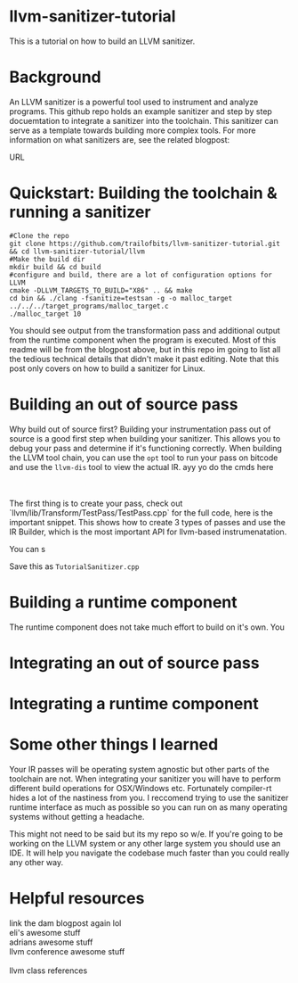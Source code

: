 # llvm-sanitizer-tutorial

This is a tutorial on how to build an LLVM sanitizer. 

# Background 
An LLVM sanitizer is a powerful tool used to instrument and analyze programs. This github repo holds an example sanitizer and step by step docuemtation to integrate a sanitizer into the toolchain. This sanitizer can serve as a template towards building more complex tools. For more information on what sanitizers are, see the related blogpost: 

URL

# Quickstart: Building the toolchain & running a sanitizer 
 
```
#Clone the repo
git clone https://github.com/trailofbits/llvm-sanitizer-tutorial.git && cd llvm-sanitizer-tutorial/llvm 
#Make the build dir 
mkdir build && cd build 
#configure and build, there are a lot of configuration options for LLVM
cmake -DLLVM_TARGETS_TO_BUILD="X86" .. && make
cd bin && ./clang -fsanitize=testsan -g -o malloc_target ../../../target_programs/malloc_target.c
./malloc_target 10
```
You should see output from the transformation pass and additional output from the runtime component when the program is executed. Most of this readme will be from the blogpost above, but in this repo im going to list all the tedious technical details that didn't make it past editing. Note that this post only covers on how to build a sanitizer for Linux. 

# Building an out of source pass 
Why build out of source first? Building your instrumentation pass out of source is a good first step when building your sanitizer. This allows you to debug your pass and determine if it's functioning correctly. When building the LLVM tool chain, you can use the `opt` tool to run your pass on bitcode and use the `llvm-dis` tool to view the actual IR. 
ayy yo do the cmds here 

<br/>
<br/>
The first thing is to create your pass, check out `llvm/lib/Transform/TestPass/TestPass.cpp` for the full code, here is the important snippet. This shows how to create 3 types of passes and use the IR Builder, which is the most important API for llvm-based instrumenatation. <br/> 

You can s

Save this as `TutorialSanitizer.cpp` <br/>


# Building a runtime component 
The runtime component does not take much effort to build on it's own. You 

# Integrating an out of source pass 

# Integrating a runtime component 

# Some other things I learned 
Your IR passes will be operating system agnostic but other parts of the toolchain are not. When integrating your sanitizer you will have to perform different build operations for OSX/Windows etc. Fortunately compiler-rt hides a lot of the nastiness from you. I reccomend trying to use the sanitizer runtime interface as much as possible so you can run on as many operating systems without getting a headache. <br/> 

This might not need to be said but its my repo so w/e. If you're going to be working on the LLVM system or any other large system you should use an IDE. It will help you navigate the codebase much faster than you could really any other way. <br/>

# Helpful resources 
link the dam blogpost again lol <br/>
eli's awesome stuff <br/>
adrians awesome stuff <br/>
llvm conference awesome stuff <br/>  
llvm class references   
